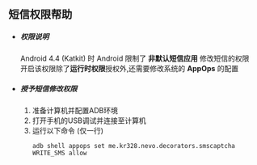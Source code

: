 短信权限帮助
----------

* ##### 权限说明
  Android 4.4 (Katkit) 时 Android 限制了 **非默认短信应用** 修改短信的权限    
  开启该权限除了**运行时权限**授权外,还需要修改系统的 **AppOps** 的配置

* ##### 授予短信修改权限
    1. 准备计算机并配置ADB环境
    2. 打开手机的USB调试并连接至计算机
    3. 运行以下命令 (仅一行)
       ```shell
       adb shell appops set me.kr328.nevo.decorators.smscaptcha WRITE_SMS allow
       ```
